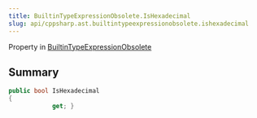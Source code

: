 ```yaml
---
title: BuiltinTypeExpressionObsolete.IsHexadecimal
slug: api/cppsharp.ast.builtintypeexpressionobsolete.ishexadecimal
---
```

Property in [BuiltinTypeExpressionObsolete](/api/cppsharp/ast/builtintypeexpressionobsolete)

## Summary



```csharp
public bool IsHexadecimal
{
            get; }
```

